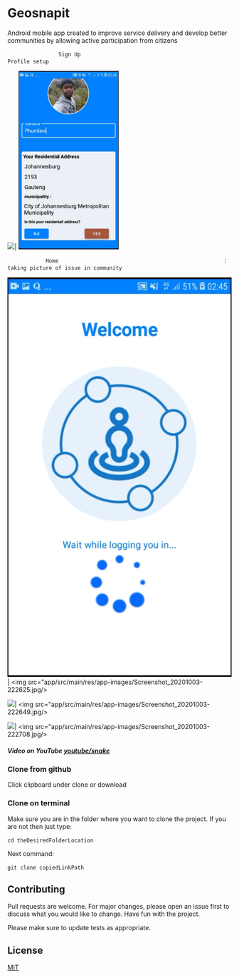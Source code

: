# Geosnapit

Android mobile app created to improve service delivery and develop better communities by allowing active participation from citizens

                    Sign Up                                                                                  Profile setup 
<img src="app/src/main/res/app-images/Screenshot_20201003-222544..jpg" height="400" />| <img src="app/src/main/res/app-images/Screenshot_20201003-222614.jpg"  height="400"/>
  
                Home                                                    :                 taking picture of issue in community
 <img src="app/src/main/res/app-images/Screenshot_20201003-222618.jpg"/>| <img src="app/src/main/res/app-images/Screenshot_20201003-222625.jpg/> 
  
  <img src="app/src/main/res/app-images/Screenshot_20201003-222641.jpg"/>| <img src="app/src/main/res/app-images/Screenshot_20201003-222649.jpg/> 
  
  <img src="app/src/main/res/app-images/Screenshot_20201003-222712.jpg"/>| <img src="app/src/main/res/app-images/Screenshot_20201003-222708.jpg/> 

##### Video on YouTube [youtube/snake](https://www.youtube.com/watch?v=fPJEFJQDgHc)

### Clone from github

Click clipboard under clone or download

### Clone on terminal
Make sure you are in the folder where you want to clone the project. If you are not then just type:


```terminal
cd theDesiredFolderLocation
```
Next command: 
```terminal
git clone copiedLinkPath
```

## Contributing
Pull requests are welcome. For major changes, please open an issue first to discuss what you would like to change. Have fun with the project.

Please make sure to update tests as appropriate.

## License
[MIT](https://choosealicense.com/licenses/mit/)
